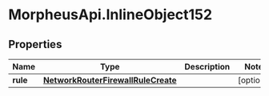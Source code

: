 # MorpheusApi.InlineObject152

## Properties

Name | Type | Description | Notes
------------ | ------------- | ------------- | -------------
**rule** | [**NetworkRouterFirewallRuleCreate**](NetworkRouterFirewallRuleCreate.md) |  | [optional] 


